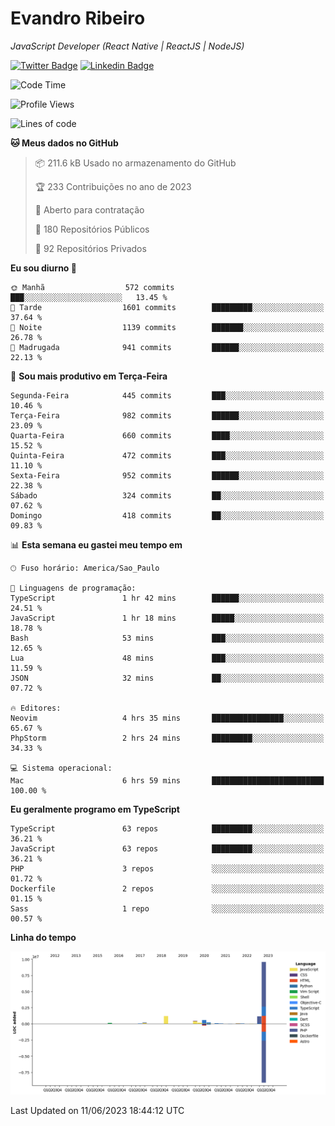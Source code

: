 # Evandro **Ribeiro**

*JavaScript Developer (React Native | ReactJS | NodeJS)*

[![Twitter Badge](https://img.shields.io/badge/-@ribeiroevandro-201B2D?style=flat-square&labelColor=201B2D&logo=twitter&logoColor=white&link=https://twitter.com/ribeiroevandro)](https://twitter.com/ribeiroevandro) 
[![Linkedin Badge](https://img.shields.io/badge/-Evandro%20Ribeiro-201B2D?style=flat-square&logo=Linkedin&logoColor=white&link=https://www.linkedin.com/in/ribeiroevandro)](https://www.linkedin.com/in/ribeiroevandro) 


<!--START_SECTION:waka-->
![Code Time](http://img.shields.io/badge/Code%20Time-3%2C221%20hrs%2018%20mins-blue)

![Profile Views](http://img.shields.io/badge/Visualizac%C3%B5es%20do%20perfil-0-blue)

![Lines of code](https://img.shields.io/badge/Desde%20o%20Hello%20World%20eu%20escrevi-14.0%20million%20linhas%20de%20c%C3%B3digo-blue)

**🐱 Meus dados no GitHub** 

> 📦 211.6 kB Usado no armazenamento do GitHub 
 > 
> 🏆 233 Contribuições no ano de 2023
 > 
> 💼 Aberto para contratação
 > 
> 📜 180 Repositórios Públicos 
 > 
> 🔑 92 Repositórios Privados 
 > 
**Eu sou diurno 🐤** 

```text
🌞 Manhã                  572 commits         ███░░░░░░░░░░░░░░░░░░░░░░   13.45 % 
🌆 Tarde                  1601 commits        █████████░░░░░░░░░░░░░░░░   37.64 % 
🌃 Noite                  1139 commits        ███████░░░░░░░░░░░░░░░░░░   26.78 % 
🌙 Madrugada              941 commits         ██████░░░░░░░░░░░░░░░░░░░   22.13 % 
```
📅 **Sou mais produtivo em Terça-Feira** 

```text
Segunda-Feira            445 commits         ███░░░░░░░░░░░░░░░░░░░░░░   10.46 % 
Terça-Feira              982 commits         ██████░░░░░░░░░░░░░░░░░░░   23.09 % 
Quarta-Feira             660 commits         ████░░░░░░░░░░░░░░░░░░░░░   15.52 % 
Quinta-Feira             472 commits         ███░░░░░░░░░░░░░░░░░░░░░░   11.10 % 
Sexta-Feira              952 commits         ██████░░░░░░░░░░░░░░░░░░░   22.38 % 
Sábado                   324 commits         ██░░░░░░░░░░░░░░░░░░░░░░░   07.62 % 
Domingo                  418 commits         ██░░░░░░░░░░░░░░░░░░░░░░░   09.83 % 
```


📊 **Esta semana eu gastei meu tempo em** 

```text
🕑︎ Fuso horário: America/Sao_Paulo

💬 Linguagens de programação: 
TypeScript               1 hr 42 mins        ██████░░░░░░░░░░░░░░░░░░░   24.51 % 
JavaScript               1 hr 18 mins        █████░░░░░░░░░░░░░░░░░░░░   18.78 % 
Bash                     53 mins             ███░░░░░░░░░░░░░░░░░░░░░░   12.65 % 
Lua                      48 mins             ███░░░░░░░░░░░░░░░░░░░░░░   11.59 % 
JSON                     32 mins             ██░░░░░░░░░░░░░░░░░░░░░░░   07.72 % 

🔥 Editores: 
Neovim                   4 hrs 35 mins       ████████████████░░░░░░░░░   65.67 % 
PhpStorm                 2 hrs 24 mins       █████████░░░░░░░░░░░░░░░░   34.33 % 

💻 Sistema operacional: 
Mac                      6 hrs 59 mins       █████████████████████████   100.00 % 
```

**Eu geralmente programo em TypeScript** 

```text
TypeScript               63 repos            █████████░░░░░░░░░░░░░░░░   36.21 % 
JavaScript               63 repos            █████████░░░░░░░░░░░░░░░░   36.21 % 
PHP                      3 repos             ░░░░░░░░░░░░░░░░░░░░░░░░░   01.72 % 
Dockerfile               2 repos             ░░░░░░░░░░░░░░░░░░░░░░░░░   01.15 % 
Sass                     1 repo              ░░░░░░░░░░░░░░░░░░░░░░░░░   00.57 % 
```



**Linha do tempo**

![Lines of Code chart](https://raw.githubusercontent.com/ribeiroevandro/ribeiroevandro/main/assets/bar_graph.png)


 Last Updated on 11/06/2023 18:44:12 UTC
<!--END_SECTION:waka-->
